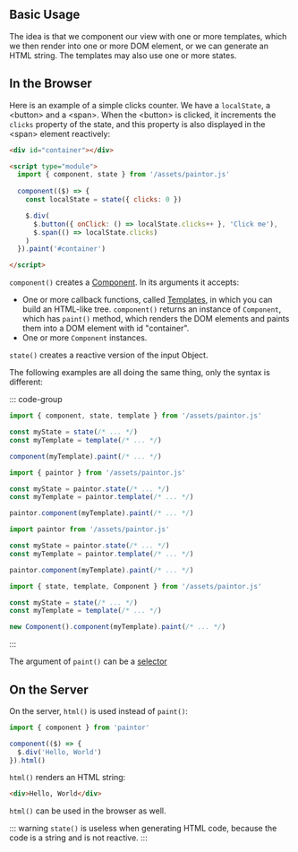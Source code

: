 ## Basic Usage

The idea is that we component our view with one or more templates, which we then render into one or
more DOM element, or we can generate an HTML string. The templates may also use one or more states.

## In the Browser

Here is an example of a simple clicks counter. We have a `localState`, a \<button\> and a \<span\>.
When the \<button\> is clicked, it increments the `clicks` property of the state, and this property
is also displayed in the \<span\> element reactively:

```html
<div id="container"></div>

<script type="module">
  import { component, state } from '/assets/paintor.js'
  
  component(($) => {
    const localState = state({ clicks: 0 })

    $.div(
      $.button({ onClick: () => localState.clicks++ }, 'Click me'),
      $.span(() => localState.clicks)
    )
  }).paint('#container')

</script>
```

`component()` creates a [Component](../components/components.md). In its arguments it accepts:
- One or more callback functions, called [Templates](../templates/creating-templates.md), in which
  you can build an HTML-like tree. `component()` returns an instance of `Component`, which has
  `paint()` method, which renders the DOM elements and paints them into a DOM element with id
  "container".
- One or more `Component` instances.

`state()` creates a reactive version of the input Object.

The following examples are all doing the same thing, only the syntax is different:

::: code-group
```js [named imports (recommended)]
import { component, state, template } from '/assets/paintor.js'

const myState = state(/* ... */)
const myTemplate = template(/* ... */)

component(myTemplate).paint(/* ... */)
```
```js [named import]
import { paintor } from '/assets/paintor.js'

const myState = paintor.state(/* ... */)
const myTemplate = paintor.template(/* ... */)

paintor.component(myTemplate).paint(/* ... */)
```
```js [default import]
import paintor from '/assets/paintor.js'

const myState = paintor.state(/* ... */)
const myTemplate = paintor.template(/* ... */)

paintor.component(myTemplate).paint(/* ... */)
```
```js [new Component()]
import { state, template, Component } from '/assets/paintor.js'

const myState = state(/* ... */)
const myTemplate = template(/* ... */)

new Component().component(myTemplate).paint(/* ... */)
```
:::

The argument of `paint()` can be a [selector](https://developer.mozilla.org/en-US/docs/Web/API/Document/querySelector)

## On the Server

On the server, `html()` is used instead of `paint()`:

```js
import { component } from 'paintor'

component(($) => {
  $.div('Hello, World')
}).html()
```

`html()` renders an HTML string:

```html
<div>Hello, World</div>
```

`html()` can be used in the browser as well.

::: warning
`state()` is useless when generating HTML code, because the code is a string and is not
reactive.
:::
